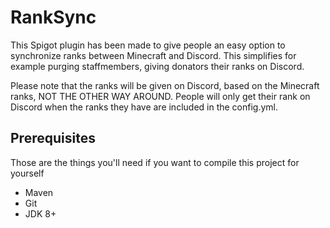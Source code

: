 # RankSync
This Spigot plugin has been made to give people an easy option to synchronize
ranks between Minecraft and Discord. This simplifies for example purging staffmembers,
giving donators their ranks on Discord.

Please note that the ranks will be given on Discord, based on the Minecraft ranks, 
NOT THE OTHER WAY AROUND. People will only get their rank on Discord when the ranks
they have are included in the config.yml.

## Prerequisites
Those are the things you'll need if you want to compile this project for yourself
* Maven
* Git
* JDK 8+